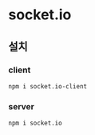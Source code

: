 # socket.io

## 설치

### client

```
npm i socket.io-client
```

### server

```
npm i socket.io
```
